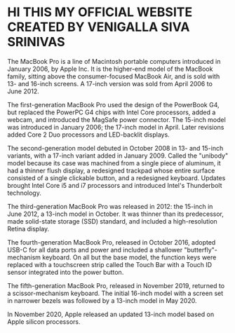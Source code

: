 # HI THIS MY OFFICIAL WEBSITE CREATED BY VENIGALLA SIVA SRINIVAS  
The MacBook Pro is a line of Macintosh portable computers introduced in January 2006, by Apple Inc. It is the higher-end model of the MacBook family, sitting above the consumer-focused MacBook Air, and is sold with 13- and 16-inch screens. A 17-inch version was sold from April 2006 to June 2012.

The first-generation MacBook Pro used the design of the PowerBook G4, but replaced the PowerPC G4 chips with Intel Core processors, added a webcam, and introduced the MagSafe power connector. The 15-inch model was introduced in January 2006; the 17-inch model in April. Later revisions added Core 2 Duo processors and LED-backlit displays.

The second-generation model debuted in October 2008 in 13- and 15-inch variants, with a 17-inch variant added in January 2009. Called the "unibody" model because its case was machined from a single piece of aluminum, it had a thinner flush display, a redesigned trackpad whose entire surface consisted of a single clickable button, and a redesigned keyboard. Updates brought Intel Core i5 and i7 processors and introduced Intel's Thunderbolt technology.

The third-generation MacBook Pro was released in 2012: the 15-inch in June 2012, a 13-inch model in October. It was thinner than its predecessor, made solid-state storage (SSD) standard, and included a high-resolution Retina display.

The fourth-generation MacBook Pro, released in October 2016, adopted USB-C for all data ports and power and included a shallower "butterfly"-mechanism keyboard. On all but the base model, the function keys were replaced with a touchscreen strip called the Touch Bar with a Touch ID sensor integrated into the power button.

The fifth-generation MacBook Pro, released in November 2019, returned to a scissor-mechanism keyboard. The initial 16-inch model with a screen set in narrower bezels was followed by a 13-inch model in May 2020.

In November 2020, Apple released an updated 13-inch model based on Apple silicon processors.
